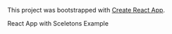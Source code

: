 This project was bootstrapped with [Create React App](https://github.com/facebook/create-react-app).

React App with Sceletons Example
